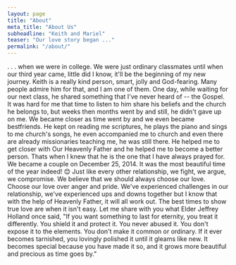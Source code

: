 ```yaml
---
layout: page
title: "About"
meta_title: "About Us"
subheadline: "Keith and Mariel"
teaser: "Our love story began ..."
permalink: "/about/"
---
```

. . . when we were in college. We were just ordinary classmates until when our third year came, little did I know, it'll be the beginning of my new journey. 
   Keith is a really kind person, smart, jolly and God-fearing. Many people admire him for that, and I am one of them. One day, while waiting for our next class, he shared something that I've never heard of -- the Gospel. It was hard for me that time to listen to him share his beliefs and the church he belongs to, but weeks then months went by and still, he didn't gave up on me. We became closer as time went by and we even became bestfriends. He kept on reading me scriptures, he plays the piano and sings to me church's songs, he even accompanied me to  church and even there are already missionaries teaching me, he was still there. He helped me to get closer with Our Heavenly Father and he helped me to become a better person. Thats when I knew that he is the one that I have always prayed for.
   We became a couple on December 25, 2014. It was the most beautiful time of the year indeed! 😊 Just like every other relationship, we fight, we argue, we compromise. We believe that we should always choose our love. Choose our love over anger and pride. We've experienced challenges in our relationship, we've experienced ups and downs together but I know that with the help of Heavenly Father, it will all work out. 
   The best times to show true love are when it isn't easy. Let me share with you what Elder Jeffrey Holland once said, "If you want something to last for eternity, you treat it differently. You shield it and protect it. You never abused it. You don't expose it to the elements. You don't make it common or ordinary. If it ever becomes tarnished, you lovingly polished it until it gleams like new. It becomes special because you have made it so, and it grows more beautiful and precious as time goes by."



